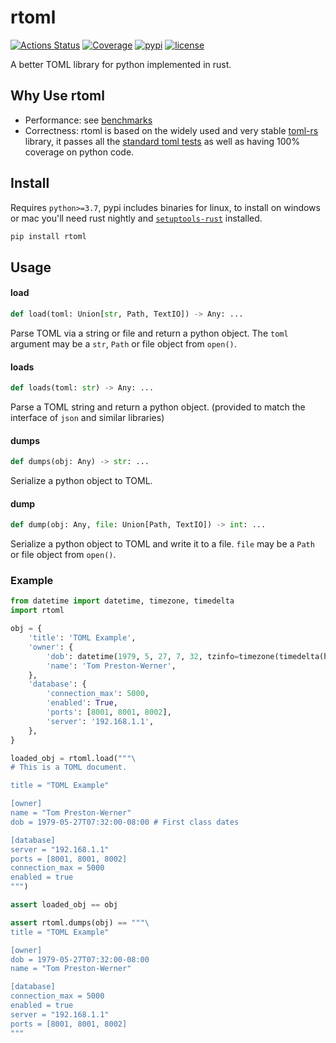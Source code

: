 # rtoml

[![Actions Status](https://github.com/samuelcolvin/rtoml/workflows/CI/badge.svg)](https://github.com/samuelcolvin/rtoml/actions)
[![Coverage](https://codecov.io/gh/samuelcolvin/rtoml/branch/master/graph/badge.svg)](https://codecov.io/gh/samuelcolvin/rtoml)
[![pypi](https://img.shields.io/pypi/v/rtoml.svg)](https://pypi.python.org/pypi/rtoml)
[![license](https://img.shields.io/github/license/samuelcolvin/rtoml.svg)](https://github.com/samuelcolvin/rtoml/blob/master/LICENSE)


A better TOML library for python implemented in rust.

## Why Use rtoml

* Performance: see [benchmarks](https://github.com/samuelcolvin/rtoml/tree/master/benchmarks)
* Correctness: rtoml is based on the widely used and very stable [toml-rs](https://github.com/alexcrichton/toml-rs)
library, it passes all the [standard toml tests](https://github.com/BurntSushi/toml-test) as well as having 100%
coverage on python code.

## Install

Requires `python>=3.7`, pypi includes binaries for linux, to install on windows or mac you'll need rust nightly and
[`setuptools-rust`](https://github.com/PyO3/setuptools-rust) installed.

```bash
pip install rtoml
```

## Usage

#### load
```python
def load(toml: Union[str, Path, TextIO]) -> Any: ...
```

Parse TOML via a string or file and return a python object. The `toml` argument may be a `str`,
`Path` or file object from `open()`.

#### loads
```python
def loads(toml: str) -> Any: ...
```

Parse a TOML string and return a python object. (provided to match the interface of `json` and similar libraries)

#### dumps
```python
def dumps(obj: Any) -> str: ...
```

Serialize a python object to TOML.

#### dump
```python
def dump(obj: Any, file: Union[Path, TextIO]) -> int: ...
```

Serialize a python object to TOML and write it to a file. `file` may be a `Path` or file object from `open()`.

### Example

```py
from datetime import datetime, timezone, timedelta
import rtoml

obj = {
    'title': 'TOML Example',
    'owner': {
        'dob': datetime(1979, 5, 27, 7, 32, tzinfo=timezone(timedelta(hours=-8))),
        'name': 'Tom Preston-Werner',
    },
    'database': {
        'connection_max': 5000,
        'enabled': True,
        'ports': [8001, 8001, 8002],
        'server': '192.168.1.1',
    },
}

loaded_obj = rtoml.load("""\
# This is a TOML document.

title = "TOML Example"

[owner]
name = "Tom Preston-Werner"
dob = 1979-05-27T07:32:00-08:00 # First class dates

[database]
server = "192.168.1.1"
ports = [8001, 8001, 8002]
connection_max = 5000
enabled = true
""")

assert loaded_obj == obj

assert rtoml.dumps(obj) == """\
title = "TOML Example"

[owner]
dob = 1979-05-27T07:32:00-08:00
name = "Tom Preston-Werner"

[database]
connection_max = 5000
enabled = true
server = "192.168.1.1"
ports = [8001, 8001, 8002]
"""
```
